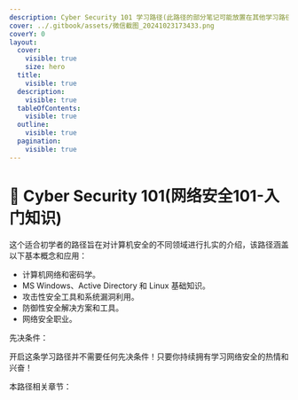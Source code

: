 ```yaml
---
description: Cyber Security 101 学习路径(此路径的部分笔记可能放置在其他学习路径下)
cover: ../.gitbook/assets/微信截图_20241023173433.png
coverY: 0
layout:
  cover:
    visible: true
    size: hero
  title:
    visible: true
  description:
    visible: true
  tableOfContents:
    visible: true
  outline:
    visible: true
  pagination:
    visible: true
---
```


# 🤫 Cyber Security 101(网络安全101-入门知识)

这个适合初学者的路径旨在对计算机安全的不同领域进行扎实的介绍，该路径涵盖以下基本概念和应用：

* 计算机网络和密码学。
* MS Windows、Active Directory 和 Linux 基础知识。
* 攻击性安全工具和系统漏洞利用。
* 防御性安全解决方案和工具。
* 网络安全职业。

先决条件：

开启这条学习路径并不需要任何先决条件！只要你持续拥有学习网络安全的热情和兴奋！

本路径相关章节：







